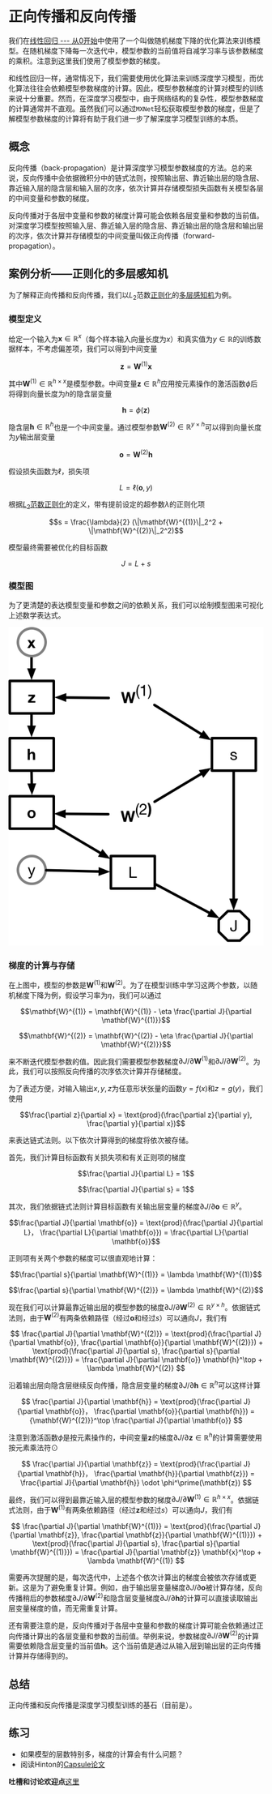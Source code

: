 # 正向传播和反向传播


我们在[线性回归 --- 从0开始](linear-regression-scratch.md)中使用了一个叫做随机梯度下降的优化算法来训练模型。在随机梯度下降每一次迭代中，模型参数的当前值将自减学习率与该参数梯度的乘积。注意到这里我们使用了模型参数的梯度。

和线性回归一样，通常情况下，我们需要使用优化算法来训练深度学习模型，而优化算法往往会依赖模型参数梯度的计算。因此，模型参数梯度的计算对模型的训练来说十分重要。然而，在深度学习模型中，由于网络结构的复杂性，模型参数梯度的计算通常并不直观。虽然我们可以通过`MXNet`轻松获取模型参数的梯度，但是了解模型参数梯度的计算将有助于我们进一步了解深度学习模型训练的本质。


## 概念

反向传播（back-propagation）是计算深度学习模型参数梯度的方法。总的来说，反向传播中会依据微积分中的链式法则，按照输出层、靠近输出层的隐含层、靠近输入层的隐含层和输入层的次序，依次计算并存储模型损失函数有关模型各层的中间变量和参数的梯度。

反向传播对于各层中变量和参数的梯度计算可能会依赖各层变量和参数的当前值。对深度学习模型按照输入层、靠近输入层的隐含层、靠近输出层的隐含层和输出层的次序，依次计算并存储模型的中间变量叫做正向传播（forward-propagation）。


## 案例分析——正则化的多层感知机

为了解释正向传播和反向传播，我们以$L_2$范数[正则化](reg-scratch.md)的[多层感知机](mlp-scratch.md)为例。


### 模型定义

给定一个输入为$\mathbf{x} \in \mathbb{R}^x$（每个样本输入向量长度为$x$）和真实值为$y \in \mathbb{R}$的训练数据样本，不考虑偏差项，我们可以得到中间变量

$$\mathbf{z} = \mathbf{W}^{(1)} \mathbf{x}$$

其中$\mathbf{W}^{(1)} \in \mathbb{R}^{h \times x}$是模型参数。中间变量$\mathbf{z} \in \mathbb{R}^h$应用按元素操作的激活函数$\phi$后将得到向量长度为$h$的隐含层变量

$$\mathbf{h} = \phi (\mathbf{z})$$

隐含层$\mathbf{h} \in \mathbb{R}^h$也是一个中间变量。通过模型参数$\mathbf{W}^{(2)} \in \mathbb{R}^{y \times h}$可以得到向量长度为$y$输出层变量

$$\mathbf{o} = \mathbf{W}^{(2)} \mathbf{h}$$

假设损失函数为$\ell$，损失项

$$L = \ell(\mathbf{o}, y)$$

根据[$L_2$范数正则化](reg-scratch.md)的定义，带有提前设定的超参数$\lambda$的正则化项

$$s = \frac{\lambda}{2} (\|\mathbf{W}^{(1)}\|_2^2 + \|\mathbf{W}^{(2)}\|_2^2)$$

模型最终需要被优化的目标函数

$$J = L + s$$

### 模型图

为了更清楚的表达模型变量和参数之间的依赖关系，我们可以绘制模型图来可视化上述数学表达式。

![](../img/backprop.png)

### 梯度的计算与存储

在上图中，模型的参数是$\mathbf{W}^{(1)}$和$\mathbf{W}^{(2)}$。为了在模型训练中学习这两个参数，以随机梯度下降为例，假设学习率为$\eta$，我们可以通过

$$\mathbf{W}^{(1)} = \mathbf{W}^{(1)} - \eta \frac{\partial J}{\partial \mathbf{W}^{(1)}}$$

$$\mathbf{W}^{(2)} = \mathbf{W}^{(2)} - \eta \frac{\partial J}{\partial \mathbf{W}^{(2)}}$$

来不断迭代模型参数的值。因此我们需要模型参数梯度$\partial J/\partial \mathbf{W}^{(1)}$和$\partial J/\partial \mathbf{W}^{(2)}$。为此，我们可以按照反向传播的次序依次计算并存储梯度。

为了表述方便，对输入输出$x,y,z$为任意形状张量的函数$y=f(x)$和$z=g(y)$，我们使用

$$\frac{\partial z}{\partial x} = \text{prod}(\frac{\partial z}{\partial y}, \frac{\partial y}{\partial x})$$

来表达链式法则。以下依次计算得到的梯度将依次被存储。


首先，我们计算目标函数有关损失项和有关正则项的梯度

$$\frac{\partial J}{\partial L} = 1$$

$$\frac{\partial J}{\partial s} = 1$$





其次，我们依据链式法则计算目标函数有关输出层变量的梯度$\partial J/\partial \mathbf{o} \in \mathbb{R}^{y}$。

$$\frac{\partial J}{\partial \mathbf{o}} 
= \text{prod}(\frac{\partial J}{\partial L}， \frac{\partial L}{\partial \mathbf{o}})
= \frac{\partial L}{\partial \mathbf{o}}$$


正则项有关两个参数的梯度可以很直观地计算：

$$\frac{\partial s}{\partial \mathbf{W}^{(1)}} = \lambda \mathbf{W}^{(1)}$$

$$\frac{\partial s}{\partial \mathbf{W}^{(2)}} = \lambda \mathbf{W}^{(2)}$$



现在我们可以计算最靠近输出层的模型参数的梯度$\partial J/\partial \mathbf{W}^{(2)} \in \mathbb{R}^{y \times h}$。依据链式法则，由于$\mathbf{W}^{(2)}$有两条依赖路径（经过$\mathbf{o}$和经过$s$）可以通向$J$，我们有

$$
\frac{\partial J}{\partial \mathbf{W}^{(2)}} 
= \text{prod}(\frac{\partial J}{\partial \mathbf{o}}, \frac{\partial \mathbf{o}}{\partial \mathbf{W}^{(2)}}) + \text{prod}(\frac{\partial J}{\partial s}, \frac{\partial s}{\partial \mathbf{W}^{(2)}})
= \frac{\partial J}{\partial \mathbf{o}} \mathbf{h}^\top + \lambda \mathbf{W}^{(2)}
$$


沿着输出层向隐含层继续反向传播，隐含层变量的梯度$\partial J/\partial \mathbf{h} \in \mathbb{R}^h$可以这样计算

$$
\frac{\partial J}{\partial \mathbf{h}} 
= \text{prod}(\frac{\partial J}{\partial \mathbf{o}}， \frac{\partial \mathbf{o}}{\partial \mathbf{h}})
= {\mathbf{W}^{(2)}}^\top \frac{\partial J}{\partial \mathbf{o}}
$$


注意到激活函数$\phi$是按元素操作的，中间变量$\mathbf{z}$的梯度$\partial J/\partial \mathbf{z} \in \mathbb{R}^h$的计算需要使用按元素乘法符$\odot$

$$
\frac{\partial J}{\partial \mathbf{z}} 
= \text{prod}(\frac{\partial J}{\partial \mathbf{h}}， \frac{\partial \mathbf{h}}{\partial \mathbf{z}})
= \frac{\partial J}{\partial \mathbf{h}} \odot \phi^\prime(\mathbf{z})
$$

最终，我们可以得到最靠近输入层的模型参数的梯度$\partial J/\partial \mathbf{W}^{(1)} \in \mathbb{R}^{h \times x}$。依据链式法则，由于$\mathbf{W}^{(1)}$有两条依赖路径（经过$\mathbf{z}$和经过$s$）可以通向$J$，我们有

$$
\frac{\partial J}{\partial \mathbf{W}^{(1)}} 
= \text{prod}(\frac{\partial J}{\partial \mathbf{z}}, \frac{\partial \mathbf{z}}{\partial \mathbf{W}^{(1)}}) + \text{prod}(\frac{\partial J}{\partial s}, \frac{\partial s}{\partial \mathbf{W}^{(1)}})
= \frac{\partial J}{\partial \mathbf{z}} \mathbf{x}^\top + \lambda \mathbf{W}^{(1)}
$$


需要再次提醒的是，每次迭代中，上述各个依次计算出的梯度会被依次存储或更新。这是为了避免重复计算。例如，由于输出层变量梯度$\partial J/\partial \mathbf{o}$被计算存储，反向传播稍后的参数梯度$\partial J/\partial \mathbf{W}^{(2)}$和隐含层变量梯度$\partial J/\partial \mathbf{h}$的计算可以直接读取输出层变量梯度的值，而无需重复计算。

还有需要注意的是，反向传播对于各层中变量和参数的梯度计算可能会依赖通过正向传播计算出的各层变量和参数的当前值。举例来说，参数梯度$\partial J/\partial \mathbf{W}^{(2)}$的计算需要依赖隐含层变量的当前值$\mathbf{h}$。这个当前值是通过从输入层到输出层的正向传播计算并存储得到的。

## 总结

正向传播和反向传播是深度学习模型训练的基石（目前是）。


## 练习

- 如果模型的层数特别多，梯度的计算会有什么问题？
- 阅读Hinton的[Capsule论文](https://arxiv.org/abs/1710.09829)

**吐槽和讨论欢迎点**[这里](https://discuss.gluon.ai/t/topic/3710)

